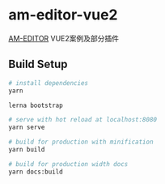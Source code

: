 # am-editor-vue2

[AM-EDITOR](https://github.com/yanmao-cc/am-editor) VUE2案例及部分插件

## Build Setup

``` bash
# install dependencies
yarn

lerna bootstrap

# serve with hot reload at localhost:8080
yarn serve

# build for production with minification
yarn build

# build for production width docs
yarn docs:build
```